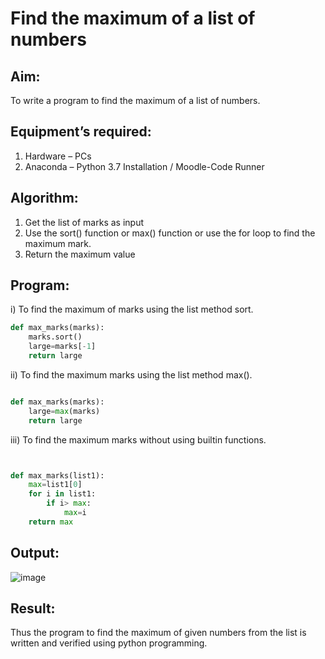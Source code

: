 # Find the maximum of a list of numbers
## Aim:
To write a program to find the maximum of a list of numbers.
## Equipment’s required:
1.	Hardware – PCs
2.	Anaconda – Python 3.7 Installation / Moodle-Code Runner
## Algorithm:
1.	Get the list of marks as input
2.	Use the sort() function or max() function or use the for loop to find the maximum mark.
3.	Return the maximum value
## Program:

i)	To find the maximum of marks using the list method sort.
```Python
def max_marks(marks):
    marks.sort()
    large=marks[-1]
    return large


```

ii)	To find the maximum marks using the list method max().
```Python

def max_marks(marks):
    large=max(marks)
    return large

```

iii) To find the maximum marks without using builtin functions.
```Python


def max_marks(list1):
    max=list1[0]
    for i in list1:
        if i> max:
            max=i
    return max
```



## Output:
![image](https://github.com/drgbhuvaneswari/FindMaximum/assets/145695724/358d491a-fcf0-46c8-b611-ad0a1f10dad5)


## Result:
Thus the program to find the maximum of given numbers from the list is written and verified using python programming.
